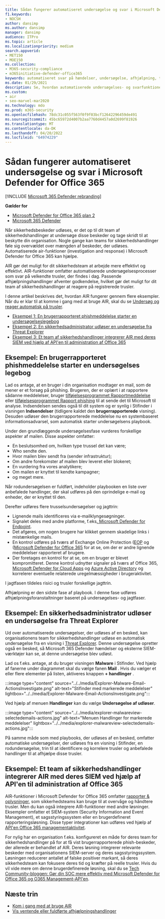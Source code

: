 ```yaml
---
title: Sådan fungerer automatiseret undersøgelse og svar i Microsoft Defender for Office 365
f1.keywords:
- NOCSH
author: dansimp
ms.author: dansimp
manager: dansimp
audience: ITPro
ms.topic: article
ms.localizationpriority: medium
search.appverid:
- MET150
- MOE150
ms.collection:
- M365-security-compliance
- m365initiative-defender-office365
keywords: automatiseret svar på hændelser, undersøgelse, afhjælpning, trusselsbeskyttelse
ms.date: 01/29/2021
description: Se, hvordan automatiserede undersøgelses- og svarfunktioner fungerer i Microsoft Defender for Office 365
ms.custom:
- air
- seo-marvel-mar2020
ms.technology: mdo
ms.prod: m365-security
ms.openlocfilehash: 78dc31c055f563f0f9f03bcf12642296459de491
ms.sourcegitcommit: 45bc65972d4007b2aa7760d4457a0d2699f81926
ms.translationtype: MT
ms.contentlocale: da-DK
ms.lasthandoff: 04/20/2022
ms.locfileid: "64974229"
---
```

# <a name="how-automated-investigation-and-response-works-in-microsoft-defender-for-office-365"></a>Sådan fungerer automatiseret undersøgelse og svar i Microsoft Defender for Office 365

[!INCLUDE [Microsoft 365 Defender rebranding](../includes/microsoft-defender-for-office.md)]

**Gælder for**
- [Microsoft Defender for Office 365 plan 2](defender-for-office-365.md)
- [Microsoft 365 Defender](../defender/microsoft-365-defender.md)

Når sikkerhedsbeskeder udløses, er det op til dit team af sikkerhedshandlinger at undersøge disse beskeder og tage skridt til at beskytte din organisation. Nogle gange kan teams for sikkerhedshandlinger føle sig overvældet over mængden af beskeder, der udløses. Automatiserede air-funktioner (investigation and response) i Microsoft Defender for Office 365 kan hjælpe.

AIR gør det muligt for dit sikkerhedsteam at arbejde mere effektivt og effektivt. AIR-funktioner omfatter automatiserede undersøgelsesprocesser som svar på velkendte trusler, der findes i dag. Passende afhjælpningshandlinger afventer godkendelse, hvilket gør det muligt for dit team af sikkerhedshandlinger at reagere på registrerede trusler.

I denne artikel beskrives det, hvordan AIR fungerer gennem flere eksempler. Når du er klar til at komme i gang med at bruge AIR, skal du se [Undersøg og reager automatisk på trusler](office-365-air.md).

- [Eksempel 1: En brugerrapporteret phishmeddelelse starter en undersøgelseslegebog](#example-a-user-reported-phish-message-launches-an-investigation-playbook)
- [Eksempel 2: En sikkerhedsadministrator udløser en undersøgelse fra Threat Explorer](#example-a-security-administrator-triggers-an-investigation-from-threat-explorer)
- [Eksempel 3: Et team af sikkerhedshandlinger integrerer AIR med deres SIEM ved hjælp af API'en til administration af Office 365](#example-a-security-operations-team-integrates-air-with-their-siem-using-the-office-365-management-activity-api)

## <a name="example-a-user-reported-phish-message-launches-an-investigation-playbook"></a>Eksempel: En brugerrapporteret phishmeddelelse starter en undersøgelses legebog

Lad os antage, at en bruger i din organisation modtager en mail, som de mener er et forsøg på phishing. Brugeren, der er oplært i at rapportere sådanne meddelelser, bruger [tilføjelsesprogrammet Rapportmeddelelse](enable-the-report-message-add-in.md) eller [tilføjelsesprogrammet Rapport phishing](enable-the-report-phish-add-in.md) til at sende det til Microsoft til analyse. Indsendelsen sendes også til dit system og er synlig i Stifinder i visningen **Indsendelser** (tidligere kaldet den **brugerrapporterede** visning). Desuden udløser den brugerrapporterede meddelelse nu en systembaseret informationsadvarsel, som automatisk starter undersøgelsens playbook.

Under den grundlæggende undersøgelsesfase vurderes forskellige aspekter af mailen. Disse aspekter omfatter:

- En beslutsomhed om, hvilken type trussel det kan være;
- Who sendte den.
- Hvor mailen blev sendt fra (sender infrastruktur);
- Om andre forekomster af mailen blev leveret eller blokeret;
- En vurdering fra vores analytikere;
- Om mailen er knyttet til kendte kampagner;
- og meget mere.

Når rodundersøgelsen er fuldført, indeholder playbooken en liste over anbefalede handlinger, der skal udføres på den oprindelige e-mail og enheder, der er knyttet til den.

Derefter udføres flere trusselsundersøgelser og jagttrin:

- Lignende mails identificeres via e-mailklyngesøgninger.
- Signalet deles med andre platforme, f.eks[. Microsoft Defender for Endpoint](/windows/security/threat-protection/microsoft-defender-atp/microsoft-defender-advanced-threat-protection).
- Det afgøres, om nogen brugere har klikket gennem skadelige links i mistænkelige mails.
- En kontrol udføres på tværs af Exchange Online Protection ([EOP](exchange-online-protection-overview.md) og ([Microsoft Defender for Office 365](defender-for-office-365.md) for at se, om der er andre lignende meddelelser rapporteret af brugere.
- Der foretages en kontrol for at se, om en bruger er blevet kompromitteret. Denne kontrol udnytter signaler på tværs af Office 365, [Microsoft Defender for Cloud Apps](/cloud-app-security) og [Azure Active Directory](/azure/active-directory) og korrelerer eventuelle relaterede uregelmæssigheder i brugeraktivitet.

I jagtfasen tildeles risici og trusler forskellige jagttrin.

Afhjælpning er den sidste fase af playbook. I denne fase udføres afhjælpningsforanstaltninger baseret på undersøgelses- og jagtfaser.

## <a name="example-a-security-administrator-triggers-an-investigation-from-threat-explorer"></a>Eksempel: En sikkerhedsadministrator udløser en undersøgelse fra Threat Explorer

Ud over automatiserede undersøgelser, der udløses af en besked, kan organisationens team for sikkerhedshandlinger udløse en automatisk undersøgelse fra en visning i [Threat Explorer](threat-explorer.md). Denne undersøgelse opretter også en besked, så Microsoft 365 Defender hændelser og eksterne SIEM-værktøjer kan se, at denne undersøgelse blev udløst.

Lad os f.eks. antage, at du bruger visningen **Malware** i Stifinder. Ved hjælp af fanerne under diagrammet skal du vælge fanen **Mail** . Hvis du vælger et eller flere elementer på listen, aktiveres knappen **+ handlinger** .

:::image type="content" source="../../media/Explorer-Malware-Email-ActionsInvestigate.png" alt-text="Stifinder med markerede meddelelser" lightbox="../../media/Explorer-Malware-Email-ActionsInvestigate.png":::

Ved hjælp af menuen **Handlinger** kan du vælge **Undersøgelse af udløser**.

:::image type="content" source="../../media/explorer-malwareview-selectedemails-actions.jpg" alt-text="Menuen Handlinger for markerede meddelelser" lightbox="../../media/explorer-malwareview-selectedemails-actions.jpg":::

På samme måde som med playbooks, der udløses af en besked, omfatter automatiske undersøgelser, der udløses fra en visning i Stifinder, en rodundersøgelse, trin til at identificere og korrelere trusler og anbefalede handlinger til at afhjælpe disse trusler.

## <a name="example-a-security-operations-team-integrates-air-with-their-siem-using-the-office-365-management-activity-api"></a>Eksempel: Et team af sikkerhedshandlinger integrerer AIR med deres SIEM ved hjælp af API'en til administration af Office 365

AIR-funktioner i Microsoft Defender for Office 365 omfatter [rapporter & oplysninger](air-view-investigation-results.md), som sikkerhedsteams kan bruge til at overvåge og håndtere trusler. Men du kan også integrere AIR-funktioner med andre løsninger. Eksempler omfatter et SIEM-system (Security Information and Event Management), et sagsstyringssystem eller en brugerdefineret rapporteringsløsning. Disse typer integrationer kan udføres ved hjælp af [API'en Office 365 managementaktivitet](/office/office-365-management-api/office-365-management-activity-api-reference).

For nylig har en organisation f.eks. konfigureret en måde for deres team for sikkerhedshandlinger på for at få vist brugerrapporterede phish-beskeder, der allerede er behandlet af AIR. Deres løsning integrerer relevante beskeder med organisationens SIEM-server og deres sagsstyringssystem. Løsningen reducerer antallet af falske positiver markant, så deres sikkerhedsteam kan fokusere deres tid og kræfter på reelle trusler. Hvis du vil vide mere om denne brugerdefinerede løsning, skal du se [Tech Community-bloggen: Gør din SOC mere effektiv med Microsoft Defender for Office 365 og O365 Management-API'en](https://techcommunity.microsoft.com/t5/microsoft-security-and/improve-the-effectiveness-of-your-soc-with-office-365-atp-and/ba-p/1525185).

## <a name="next-steps"></a>Næste trin

- [Kom i gang med at bruge AIR](office-365-air.md)
- [Vis ventende eller fuldførte afhjælpningshandlinger](air-review-approve-pending-completed-actions.md)
